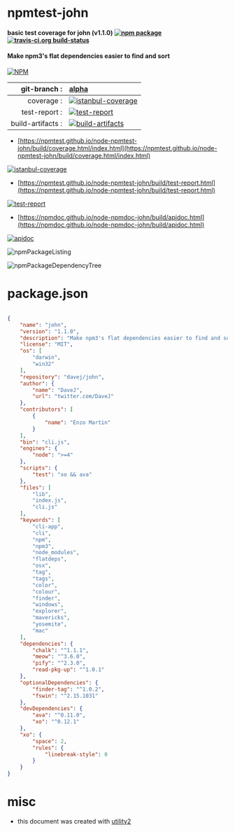 # npmtest-john

#### basic test coverage for  john (v1.1.0)  [![npm package](https://img.shields.io/npm/v/npmtest-john.svg?style=flat-square)](https://www.npmjs.org/package/npmtest-john) [![travis-ci.org build-status](https://api.travis-ci.org/npmtest/node-npmtest-john.svg)](https://travis-ci.org/npmtest/node-npmtest-john)

#### Make npm3's flat dependencies easier to find and sort

[![NPM](https://nodei.co/npm/john.png?downloads=true&downloadRank=true&stars=true)](https://www.npmjs.com/package/john)

| git-branch : | [alpha](https://github.com/npmtest/node-npmtest-john/tree/alpha)|
|--:|:--|
| coverage : | [![istanbul-coverage](https://npmtest.github.io/node-npmtest-john/build/coverage.badge.svg)](https://npmtest.github.io/node-npmtest-john/build/coverage.html/index.html)|
| test-report : | [![test-report](https://npmtest.github.io/node-npmtest-john/build/test-report.badge.svg)](https://npmtest.github.io/node-npmtest-john/build/test-report.html)|
| build-artifacts : | [![build-artifacts](https://npmtest.github.io/node-npmtest-john/glyphicons_144_folder_open.png)](https://github.com/npmtest/node-npmtest-john/tree/gh-pages/build)|

- [https://npmtest.github.io/node-npmtest-john/build/coverage.html/index.html](https://npmtest.github.io/node-npmtest-john/build/coverage.html/index.html)

[![istanbul-coverage](https://npmtest.github.io/node-npmtest-john/build/screenCapture.buildCi.browser.%252Ftmp%252Fbuild%252Fcoverage.lib.html.png)](https://npmtest.github.io/node-npmtest-john/build/coverage.html/index.html)

- [https://npmtest.github.io/node-npmtest-john/build/test-report.html](https://npmtest.github.io/node-npmtest-john/build/test-report.html)

[![test-report](https://npmtest.github.io/node-npmtest-john/build/screenCapture.buildCi.browser.%252Ftmp%252Fbuild%252Ftest-report.html.png)](https://npmtest.github.io/node-npmtest-john/build/test-report.html)

- [https://npmdoc.github.io/node-npmdoc-john/build/apidoc.html](https://npmdoc.github.io/node-npmdoc-john/build/apidoc.html)

[![apidoc](https://npmdoc.github.io/node-npmdoc-john/build/screenCapture.buildCi.browser.%252Ftmp%252Fbuild%252Fapidoc.html.png)](https://npmdoc.github.io/node-npmdoc-john/build/apidoc.html)

![npmPackageListing](https://npmtest.github.io/node-npmtest-john/build/screenCapture.npmPackageListing.svg)

![npmPackageDependencyTree](https://npmtest.github.io/node-npmtest-john/build/screenCapture.npmPackageDependencyTree.svg)



# package.json

```json

{
    "name": "john",
    "version": "1.1.0",
    "description": "Make npm3's flat dependencies easier to find and sort",
    "license": "MIT",
    "os": [
        "darwin",
        "win32"
    ],
    "repository": "davej/john",
    "author": {
        "name": "DaveJ",
        "url": "twitter.com/DaveJ"
    },
    "contributors": [
        {
            "name": "Enzo Martin"
        }
    ],
    "bin": "cli.js",
    "engines": {
        "node": ">=4"
    },
    "scripts": {
        "test": "xo && ava"
    },
    "files": [
        "lib",
        "index.js",
        "cli.js"
    ],
    "keywords": [
        "cli-app",
        "cli",
        "npm",
        "npm3",
        "node_modules",
        "flatdeps",
        "osx",
        "tag",
        "tags",
        "color",
        "colour",
        "finder",
        "windows",
        "explorer",
        "mavericks",
        "yosemite",
        "mac"
    ],
    "dependencies": {
        "chalk": "^1.1.1",
        "meow": "^3.6.0",
        "pify": "^2.3.0",
        "read-pkg-up": "^1.0.1"
    },
    "optionalDependencies": {
        "finder-tag": "^1.0.2",
        "fswin": "^2.15.1031"
    },
    "devDependencies": {
        "ava": "^0.11.0",
        "xo": "^0.12.1"
    },
    "xo": {
        "space": 2,
        "rules": {
            "linebreak-style": 0
        }
    }
}
```



# misc
- this document was created with [utility2](https://github.com/kaizhu256/node-utility2)
